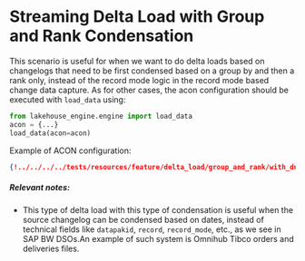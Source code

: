 # Streaming Delta Load with Group and Rank Condensation

This scenario is useful for when we want to do delta loads based on changelogs that need to be first condensed based on a group by and then a rank only, instead of the record mode logic in the record mode based change data capture.
As for other cases, the acon configuration should be executed with `load_data` using:
```python
from lakehouse_engine.engine import load_data
acon = {...}
load_data(acon=acon)
```
Example of ACON configuration:
```json
{!../../../../tests/resources/feature/delta_load/group_and_rank/with_duplicates_in_same_file/streaming_delta.json!}
```

##### Relevant notes:
* This type of delta load with this type of condensation is useful when the source changelog can be condensed based on dates, instead of technical fields like `datapakid`, `record`, `record_mode`, etc., as we see in SAP BW DSOs.An example of such system is Omnihub Tibco orders and deliveries files.
